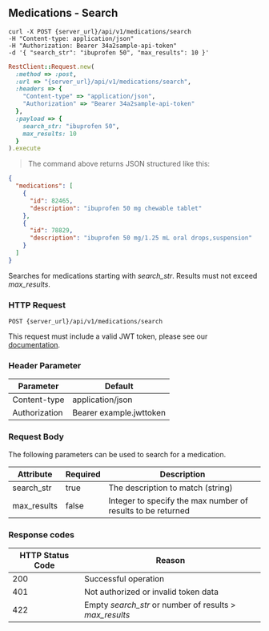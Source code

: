 ## Medications - Search

```shell
curl -X POST {server_url}/api/v1/medications/search
-H "Content-type: application/json"
-H "Authorization: Bearer 34a2sample-api-token"
-d '{ "search_str": "ibuprofen 50", "max_results": 10 }'
```

```ruby
RestClient::Request.new(
  :method => :post,
  :url => "{server_url}/api/v1/medications/search",
  :headers => {
    "Content-type" => "application/json",
    "Authorization" => "Bearer 34a2sample-api-token"
  },
  :payload => {
    search_str: "ibuprofen 50",
    max_results: 10
  }
).execute
```

> The command above returns JSON structured like this:

```json
{
  "medications": [
    {
      "id": 82465,
      "description": "ibuprofen 50 mg chewable tablet"
    },
    {
      "id": 78829,
      "description": "ibuprofen 50 mg/1.25 mL oral drops,suspension"
    }
  ]
}
```

Searches for medications starting with _search_str_. Results must not exceed _max_results_.


### HTTP Request

`POST {server_url}/api/v1/medications/search`

This request must include a valid JWT token, please see our [documentation](#api-tokens).

### Header Parameter

Parameter    | Default
---------    | -------
Content-type | application/json
Authorization| Bearer example.jwttoken


### Request Body

The following parameters can be used to search for a medication.

Attribute   | Required | Description
----------- | -------- | -----------
search_str  | true     | The description to match (string)
max_results | false    | Integer to specify the max number of results to be returned


### Response codes

HTTP Status Code | Reason
---------------- | ------
200              | Successful operation
401              | Not authorized or invalid token data
422              | Empty _search_str_ or number of results > _max_results_
